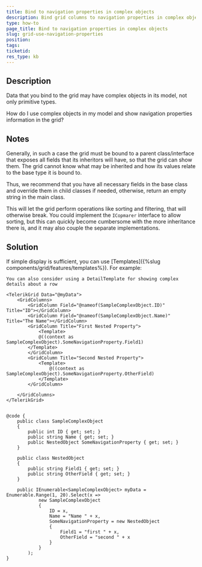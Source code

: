 ```yaml
---
title: Bind to navigation properties in complex objects
description: Bind grid columns to navigation properties in complex objects
type: how-to
page_title: Bind to navigation properties in complex objects
slug: grid-use-navigation-properties
position: 
tags: 
ticketid: 
res_type: kb
---
```


## Description

Data that you bind to the grid may have complex objects in its model, not only primitive types.

How do I use complex objects in my model and show navigation properties information in the grid?

## Notes

Generally, in such a case the grid must be bound to a parent class/interface that exposes all fields that its inheritors will have, so that the grid can show them. The grid cannot know what may be inherited and how its values relate to the base type it is bound to.

Thus, we recommend that you have all necessary fields in the base class and override them in child classes if needed, otherwise, return an empty string in the main class.

This will let the grid perform operations like sorting and filtering, that will otherwise break. You could implement the `ICopmarer` interface to allow sorting, but this can quickly become cumbersome with the more inheritance there is, and it may also couple the separate implementations.

## Solution

If simple display is sufficient, you can use [Templates]({%slug components/grid/features/templates%}). For example:

````CSHTML
You can also consider using a DetailTemplate for showing complex details about a row

<TelerikGrid Data="@myData">
	<GridColumns>
		<GridColumn Field="@nameof(SampleComplexObject.ID)" Title="ID"></GridColumn>
		<GridColumn Field="@nameof(SampleComplexObject.Name)" Title="The Name"></GridColumn>
		<GridColumn Title="First Nested Property">
			<Template>
			@((context as SampleComplexObject).SomeNavigationProperty.Field1)
		</Template>
		</GridColumn>
		<GridColumn Title="Second Nested Property">
			<Template>
				@((context as SampleComplexObject).SomeNavigationProperty.OtherField)
			</Template>
		</GridColumn>

	</GridColumns>
</TelerikGrid>


@code {
	public class SampleComplexObject
	{
		public int ID { get; set; }
		public string Name { get; set; }
		public NestedObject SomeNavigationProperty { get; set; }
	}

	public class NestedObject
	{
		public string Field1 { get; set; }
		public string OtherField { get; set; }
	}

	public IEnumerable<SampleComplexObject> myData = Enumerable.Range(1, 20).Select(x =>
			new SampleComplexObject
			{
				ID = x,
				Name = "Name " + x,
				SomeNavigationProperty = new NestedObject
				{
					Field1 = "first " + x,
					OtherField = "second " + x
				}
			}
		);
}
````



